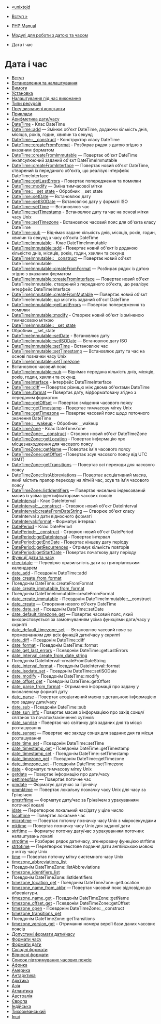 - [«unixtojd](function.unixtojd.md)
- [Вступ »](intro.datetime.md)

- [PHP Manual](index.md)
- [Модулі для роботи з датою та часом](refs.calendar.md)
-   Дата і час

# Дата і час

- [Вступ](intro.datetime.md)
- [Встановлення та налаштування](datetime.setup.md)
- [Вимоги](datetime.requirements.md)
- [Установка](datetime.installation.md)
- [Налаштування під час виконання](datetime.configuration.md)
- [Типи ресурсів](datetime.resources.md)
- [Предвизначені константи](datetime.constants.md)
- [Приклади](datetime.examples.md)
- [Арифметика дати/часу](datetime.examples-arithmetic.md)
- [DateTime](class.datetime.md) - Клас DateTime
- [DateTime::add](datetime.add.md) — Змінює об'єкт DateTime,
додаючи кількість днів, місяців, років, годин, хвилин та секунд
- [DateTime::\_\_construct](datetime.construct.md) - Конструктор
класу DateTime
- [DateTime::createFromFormat](datetime.createfromformat.md) -
Розбирає рядок з датою згідно з вказаним форматом
- [DateTime::createFromImmutable](datetime.createfromimmutable.md)
— Повертає об'єкт DateTime інкапсулюючий заданий об'єкт
DateTimeImmutable
- [DateTime::createFromInterface](datetime.createfrominterface.md)
— Повертає новий об'єкт DateTime, створений із переданого
об'єкта, що реалізує інтерфейс DateTimeInterface
- [DateTime::getLastErrors](datetime.getlasterrors.md) -
Повертає попередження та помилки
- [DateTime::modify](datetime.modify.md) — Зміна тимчасової
мітки
- [DateTime::\_\_set_state](datetime.set-state.md) - Обробник
\_\_set_state
- [DateTime::setDate](datetime.setdate.md) — Встановлює дату
- [DateTime::setISODate](datetime.setisodate.md) — Встановлює
дату у форматі ISO
- [DateTime::setTime](datetime.settime.md) — Встановлює час
- [DateTime::setTimestamp](datetime.settimestamp.md) -
Встановлює дату та час на основі мітки часу Unix
- [DateTime::setTimezone](datetime.settimezone.md) -
Встановлює часовий пояс для об'єкта класу DateTime
- [DateTime::sub](datetime.sub.md) — Віднімає задане
кількість днів, місяців, років, годин, хвилин та секунд з часу
об'єкта DateTime
- [DateTimeImmutable](class.datetimeimmutable.md) - Клас
DateTimeImmutable
- [DateTimeImmutable::add](datetimeimmutable.add.md) -
Повертає новий об'єкт із доданою кількістю днів, місяців,
років, годин, хвилин та секунд
- [DateTimeImmutable::\_\_construct](datetimeimmutable.construct.md)
— Повертає новий об'єкт DateTimeImmutable
- [DateTimeImmutable::createFromFormat](datetimeimmutable.createfromformat.md)
— Розбирає рядок із датою згідно з вказаним форматом
- [DateTimeImmutable::createFromInterface](datetimeimmutable.createfrominterface.md)
— Повертає новий об'єкт DateTimeImmutable, створений з
переданого об'єкта, що реалізує інтерфейс DateTimeInterface
- [DateTimeImmutable::createFromMutable](datetimeimmutable.createfrommutable.md)
— Повертає новий об'єкт DateTimeImmutable, що містить заданий
об'єкт DateTime
- [DateTimeImmutable::getLastErrors](datetimeimmutable.getlasterrors.md)
— Повертає попередження та помилки
- [DateTimeImmutable::modify](datetimeimmutable.modify.md) -
Створює новий об'єкт із зміненою тимчасовою міткою
- [DateTimeImmutable::\_\_set_state](datetimeimmutable.set-state.md)
- Обробник \_\_set_state
- [DateTimeImmutable::setDate](datetimeimmutable.setdate.md) -
Встановлює дату
- [DateTimeImmutable::setISODate](datetimeimmutable.setisodate.md)
— Встановлює дату ISO
- [DateTimeImmutable::setTime](datetimeimmutable.settime.md) -
Встановлює час
- [DateTimeImmutable::setTimestamp](datetimeimmutable.settimestamp.md)
— Встановлює дату та час на основі позначки часу Unix
- [DateTimeImmutable::setTimezone](datetimeimmutable.settimezone.md)
- Встановлює часовий пояс
- [DateTimeImmutable::sub](datetimeimmutable.sub.md) — Віднімає
передана кількість днів, місяців, років, годин, хвилин та секунд
- [DateTimeInterface](class.datetimeinterface.md) - Інтерфейс
DateTimeInterface
- [DateTime::diff](datetime.diff.md) — Повертає різницю між
двома об'єктами DateTime
- [DateTime::format](datetime.format.md) — Повертає дату,
відформатовану згідно з переданим форматом
- [DateTime::getOffset](datetime.getoffset.md) — Повертає
зміщення часового поясу
- [DateTime::getTimestamp](datetime.gettimestamp.md) -
Повертає тимчасову мітку Unix
- [DateTime::getTimezone](datetime.gettimezone.md) — Повертає
часовий пояс щодо поточного значення DateTime
- [DateTime::\_\_wakeup](datetime.wakeup.md) - Обробник
\_\_wakeup
- [DateTimeZone](class.datetimezone.md) - Клас DateTimeZone
- [DateTimeZone::\_\_construct](datetimezone.construct.md) -
Створює новий об'єкт DateTimeZone
- [DateTimeZone::getLocation](datetimezone.getlocation.md) -
Повертає інформацію про місцезнаходження для часового поясу
- [DateTimeZone::getName](datetimezone.getname.md) — Повертає
ім'я часового поясу
- [DateTimeZone::getOffset](datetimezone.getoffset.md) -
Повертає зсув часового поясу від UTC (GMT)
- [DateTimeZone::getTransitions](datetimezone.gettransitions.md)
— Повертає всі переходи для часового поясу
- [DateTimeZone::listAbbreviations](datetimezone.listabbreviations.md)
— Повертає асоціативний масив, який містить прапор переходу на
літній час, зсув та ім'я часового поясу
- [DateTimeZone::listIdentifiers](datetimezone.listidentifiers.md)
— Повертає чисельно індексований масив із усіма
ідентифікаторами часових поясів
- [DateInterval](class.dateinterval.md) - Клас DateInterval
- [DateInterval::\_\_construct](dateinterval.construct.md) -
Створює новий об'єкт DateInterval
- [DateInterval::createFromDateString](dateinterval.createfromdatestring.md)
— Створює об'єкт класу DateInterval з дати відносного
форматі
- [DateInterval::format](dateinterval.format.md) - Форматує
інтервал
- [DatePeriod](class.dateperiod.md) - Клас DatePeriod
- [DatePeriod::\_\_construct](dateperiod.construct.md) - Створює
новий об'єкт DatePeriod
- [DatePeriod::getDateInterval](dateperiod.getdateinterval.md) -
Повертає інтервал
- [DatePeriod::getEndDate](dateperiod.getenddate.md) -
Повертає кінцеву дату періоду
- [DatePeriod::getRecurrences](dateperiod.getrecurrences.md) -
Отримує кількість повторів
- [DatePeriod::getStartDate](dateperiod.getstartdate.md) -
Повертає початкову дату періоду
- [Функції дати та часу](ref.datetime.md)
- [checkdate](function.checkdate.md) — Перевіряє правильність
дати за григоріанським календарем
- [date_add](function.date-add.md) - Псевдонім DateTime::add
- [date_create_from_format](function.date-create-from-format.md)
- Псевдонім DateTime::createFromFormat
- [date_create_immutable_from_format](function.date-create-immutable-from-format.md)
- Псевдонім DateTimeImmutable::createFromFormat
- [date_create_immutable](function.date-create-immutable.md) -
Псевдонім DateTimeImmutable::\_\_construct
- [date_create](function.date-create.md) — Створення нового об'єкту
DateTime
- [date_date_set](function.date-date-set.md) - Псевдонім
DateTime::setDate
- [date_default_timezone_get](function.date-default-timezone-get.md)
— Повертає часовий пояс, який використовується за замовчуванням усіма
функціями дати/часу у скрипті
- [date_default_timezone_set](function.date-default-timezone-set.md)
— Встановлює часовий пояс за промовчанням для всіх функцій
дати/часу у скрипті
- [date_diff](function.date-diff.md) - Псевдонім DateTime::diff
- [date_format](function.date-format.md) - Псевдонім
DateTime::format
- [date_get_last_errors](function.date-get-last-errors.md) -
Псевдонім DateTime::getLastErrors
- [date_interval_create_from_date_string](function.date-interval-create-from-date-string.md)
- Псевдонім DateInterval::createFromDateString
- [date_interval_format](function.date-interval-format.md) -
Псевдонім DateInterval::format
- [date_isodate_set](function.date-isodate-set.md) - Псевдонім
DateTime::setISODate
- [date_modify](function.date-modify.md) - Псевдонім
DateTime::modify
- [date_offset_get](function.date-offset-get.md) - Псевдонім
DateTime::getOffset
- [date_parse_from_format](function.date-parse-from-format.md) -
Отримання інформації про задану у визначеному форматі дату
- [date_parse](function.date-parse.md) - Повертає
асоціативний масив з детальною інформацією про задану
дати/часу
- [date_sub](function.date-sub.md) - Псевдонім DateTime::sub
- [date_sun_info](function.date-sun-info.md) - Повертає масив
з інформацією про захід сонця/світанок та початок/закінчення сутінків
- [date_sunrise](function.date-sunrise.md) - Повертає час
світанку для заданих дня та місця розташування
- [date_sunset](function.date-sunset.md) — Повертає час
заходу сонця для заданих дня та місця розташування
- [date_time_set](function.date-time-set.md) - Псевдонім
DateTime::setTime
- [date_timestamp_get](function.date-timestamp-get.md) -
Псевдонім DateTime::getTimestamp
- [date_timestamp_set](function.date-timestamp-set.md) -
Псевдонім DateTime::setTimestamp
- [date_timezone_get](function.date-timezone-get.md) - Псевдонім
DateTime::getTimezone
- [date_timezone_set](function.date-timezone-set.md) - Псевдонім
DateTime::setTimezone
- [date](function.date.md) - Форматує тимчасову мітку Unix
- [getdate](function.getdate.md) — Повертає інформацію про
дати/часу
- [gettimeofday](function.gettimeofday.md) — Повертає поточне
час
- [gmdate](function.gmdate.md) — Форматує дату/час за
Грінвічу
- [gmmktime](function.gmmktime.md) — Повертає локальну позначку
часу Unix для часу за Грінвічем
- [gmstrftime](function.gmstrftime.md) — Форматує дату/час
за Грінвічем з урахуванням поточної локалі
- [idate](function.idate.md) — Перетворює локальний час/дату
у ціле число
- [localtime](function.localtime.md) — Повертає локальне
час
- [microtime](function.microtime.md) — Повертає поточну позначку
часу Unix з мікросекундами
- [mktime](function.mktime.md) — Повертає позначку часу Unix
для заданої дати
- [strftime](function.strftime.md) — Форматує поточну
дату/час з урахуванням поточних налаштувань локалі
- [strptime](function.strptime.md) — Розбирає рядок
дати/часу, згенеровану функцією strftime
- [strtotime](function.strtotime.md) — Перетворює текстове
подання дати англійською мовою у мітку часу Unix
- [time](function.time.md) — Повертає поточну мітку системного
часу Unix
- [timezone_abbreviations_list](function.timezone-abbreviations-list.md)
- Псевдонім DateTimeZone::listAbbreviations
- [timezone_identifiers_list](function.timezone-identifiers-list.md)
- Псевдонім DateTimeZone::listIdentifiers
- [timezone_location_get](function.timezone-location-get.md) -
Псевдонім DateTimeZone::getLocation
- [timezone_name_from_abbr](function.timezone-name-from-abbr.md)
— Повертає часовий пояс відповідно до абревіатури.
- [timezone_name_get](function.timezone-name-get.md) - Псевдонім
DateTimeZone::getName
- [timezone_offset_get](function.timezone-offset-get.md) -
Псевдонім DateTimeZone::getOffset
- [timezone_open](function.timezone-open.md) - Псевдонім
DateTimeZone::\_\_construct
- [timezone_transitions_get](function.timezone-transitions-get.md)
- Псевдонім DateTimeZone::getTransitions
- [timezone_version_get](function.timezone-version-get.md) -
Отримання номера версії бази даних часових поясів
- [Допустимі формати дати/часу](datetime.formats.md)
- [Формати часу](datetime.formats.time.md)
- [Формати дати](datetime.formats.date.md)
- [Складні формати](datetime.formats.compound.md)
- [Відносні формати](datetime.formats.relative.md)
- [Список підтримуваних часових поясів](timezones.md)
- [Африка](timezones.africa.md)
- [Америка](timezones.america.md)
- [Антарктика](timezones.antarctica.md)
- [Арктика](timezones.arctic.md)
- [Азія](timezones.asia.md)
- [Атлантика](timezones.atlantic.md)
- [Австралія](timezones.australia.md)
- [Європа](timezones.europe.md)
- [Індійська](timezones.indian.md)
- [Тихоокеанський](timezones.pacific.md)
- [Інші](timezones.others.md)
